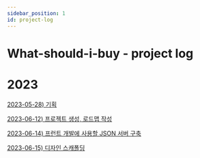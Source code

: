 ```yaml
---
sidebar_position: 1
id: project-log
---
```

# What-should-i-buy - project log

# 2023

[2023-05-28) 기획](./2023-05-28)

[2023-06-12) 프로젝트 생성, 로드맵 작성](./roadmap)

[2023-06-14) 프런트 개발에 사용할 JSON 서버 구축](./2023-06-14)

[2023-06-15) 디자인 스캐폴딩](./2023-06-15)